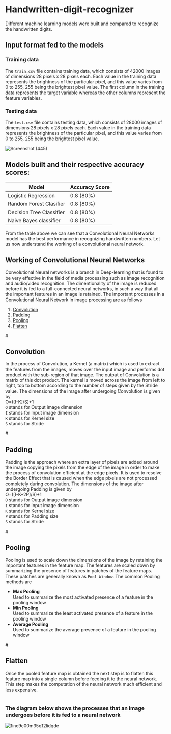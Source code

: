 # Handwritten-digit-recognizer
Different machine learning models were built and compared to recognize the handwritten digits.

## Input format fed to the models
### Training data
The `train.csv` file contains training data, which consists of 42000 images of dimensions 28 pixels x 28 pixels each. Each value in the training data represents the brightness of the particular pixel, and this value varies from 0 to 255, 255 being the brightest pixel value. The first column in the training data represents the target variable whereas the other columns represent the feature variables.
### Testing data
The `test.csv` file contains testing data, which consists of 28000 images of dimensions 28 pixels x 28 pixels each.  Each value in the training data represents the brightness of the particular pixel, and this value varies from 0 to 255, 255 being the brightest pixel value.

![Screenshot (445)](https://user-images.githubusercontent.com/84195790/161395248-1b8d9a76-e622-40e5-91e9-3569d1ffb768.png)

## Models built and their respective accuracy scores:
| Model| Accuracy Score |
|-------|---------------|
| Logistic Regression | 0.8 (80%) | 
| Random Forest Clasifier | 0.8 (80%) | 
| Decision Tree Classifier | 0.8 (80%) |
| Naive Bayes classifier | 0.8 (80%) |

From the table above we can see that a Convolutional Neural Networks model has the best performance in recognizing handwritten numbers.
Let us now understand the working of a convolutional neural network.

## Working of Convolutional Neural Networks
Convolutional Neural networks is a branch in Deep-learning that is found to be very effective in the field of media processing such as image recognition and audio/video recognition.
The dimentionality of the image is reduced before it is fed to a full-connected neural networks, in such a way that all the important features in an image is retained.
The important processes in a Convolutional Neural Network in image processing are as follows
1. [Convolution](#convolution)  
2. [Padding](#padding)
3. [Pooling](#pooling) 
4. [Flatten](#flatten)

#<h2 id="convolution"> Convolution </h2>
In the process of Convolution, a Kernel (a matrix) which is used to extract the features from the images, moves over the input image and performs dot product with the sub-region of that image. The output of Convolution is a matrix of this dot product.
The kernel is moved across the image from left to right, top to bottom according to the number of steps given by the Stride value.
The dimensions of the image after undergoing Convolution is given by<br/>
O=([I-K]/S)+1<br/>
`O` stands for Output image dimension<br/>
`I` stands for Input image dimension<br/>
`K` stands for Kernel size<br/>
`S` stands for Stride<br/>

#<h2 id="padding"> Padding  </h2>
Padding is the approach where an extra layer of pixels are added around the image copying the pixels from the edge of the image in order to make the process of convolution efficient at the edge pixels.
It is used to resolve the Border Effect that is caused when the edge pixels are not processed completely during convolution.
The dimensions of the image after undergoing Padding is given by<br/>
O=([I-K+2P]/S)+1<br/>
`O` stands for Output image dimension<br/>
`I` stands for Input image dimension<br/>
`K` stands for Kernel size<br/>
`P` stands for Padding size<br/>
`S` stands for Stride<br/>

#<h2 id="pooling"> Pooling  </h2>
Pooling is used to scale down the dimensions of the image by retaining the important features in the feature map. The features are scaled down by summarizing the presence of features in patches of the feature maps. These patches are generally known as `Pool Window`. 
The common Pooling methods are<br/>
* **Max Pooling**<br/>Used to summarize the most activated presence of a feature in the pooling window 
* **Min Pooling**<br/>Used to summarize the least activated presence of a feature in the pooling window 
* **Average Pooling**<br/>Used to summarize the average presence of a feature in the pooling window 

#<h2 id="flatten"> Flatten  </h2>
Once the pooled feature map is obtained the next step is to flatten this feature map into a single column before feeding it to the neural network. This step makes the computation of the neural network much efficient and less expensive.<br/><br/>
### The diagram below shows the processes that an image undergoes before it is fed to a neural network

![1inc9c00m35q12lidqde](https://user-images.githubusercontent.com/84195790/161396010-e9877daa-1ac1-4cb6-ab9d-c54d8c021aa9.png)
